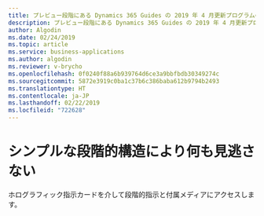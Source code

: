 ```yaml
---
title: プレビュー段階にある Dynamics 365 Guides の 2019 年 4 月更新プログラムの段階的指示カード機能
description: プレビュー段階にある Dynamics 365 Guides の 2019 年 4 月更新プログラムの段階的指示カード機能により、ユーザーは一連の指示に従うことが保証されるので、何も見逃すことがありません。
author: Algodin
ms.date: 02/24/2019
ms.topic: article
ms.service: business-applications
ms.author: algodin
ms.reviewer: v-brycho
ms.openlocfilehash: 0f0240f88a6b939764d6ce3a9bbfbdb30349274c
ms.sourcegitcommit: 5872e3919c0ba1c37b6c386baba612b9794b2493
ms.translationtype: HT
ms.contentlocale: ja-JP
ms.lasthandoff: 02/22/2019
ms.locfileid: "722628"
---
```

# <a name="simple-step-by-step-structure-ensures-nothing-is-missed"></a>シンプルな段階的構造により何も見逃さない

ホログラフィック指示カードを介して段階的指示と付属メディアにアクセスします。
